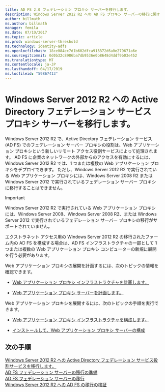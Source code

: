 ```yaml
---
title: AD FS 2.0 フェデレーション プロキシ サーバーを移行します。
description: Windows Server 2012 R2 への AD FS プロキシ サーバーの移行に関する情報を提供します。
author: billmath
ms.author: billmath
manager: femila
ms.date: 07/10/2017
ms.topic: article
ms.prod: windows-server-threshold
ms.technology: identity-adfs
ms.openlocfilehash: 18ce084ec7d1b602dfca913372d6a0e279671a6e
ms.sourcegitcommit: 0d0b32c8986ba7db9536e0b8648d4ddf9b03e452
ms.translationtype: MT
ms.contentlocale: ja-JP
ms.lasthandoff: 04/17/2019
ms.locfileid: "59867413"
---
```

# <a name="migrate-the-active-directory-federation-services-proxy-server-to-windows-server-2012-r2"></a>Windows Server 2012 R2 への Active Directory フェデレーション サービス プロキシ サーバーを移行します。

Windows Server 2012 R2 で、Active Directory フェデレーション サービス (AD FS) でのフェデレーション サーバー プロキシの役割は、Web アプリケーション プロキシという新しいリモート アクセス役割サービスによって処理されます。 AD FS に企業のネットワークの外部からのアクセスを有効にするには、Windows Server 2012 R2 では、1 つまたは複数の Web アプリケーション プロキシをデプロイできます。 ただし、Windows Server 2012 R2 で実行されている Web アプリケーション プロキシには、Windows Server 2008 R2 または Windows Server 2012 で実行されているフェデレーション サーバー プロキシに移行することはできません。  
  
> [!IMPORTANT]
>  Windows Server 2012 R2 で実行されている Web アプリケーション プロキシには、Windows Server 2008、Windows Server 2008 R2、または Windows Server 2012 で実行されているフェデレーション サーバー プロキシの移行がサポートされていません。  
  
エクストラネット アクセス用の Windows Server 2012 R2 の移行されたファーム内の AD FS を構成する場合は、AD FS インフラストラクチャの一部として 1 つまたは複数の Web アプリケーション プロキシ コンピューターの新規に展開を行う必要があります。  
  
Web アプリケーション プロキシの展開を計画するには、次のトピックの情報を確認できます。  
  
-   [Web アプリケーション プロキシ インフラストラクチャを計画します。](https://technet.microsoft.com/library/dn383648.aspx)  
  
-   [Web アプリケーション プロキシ サーバーを計画します。](https://technet.microsoft.com/library/dn383647.aspx)  
  
 Web アプリケーション プロキシを展開するには、次のトピックの手順を実行できます。  
  
-   [Web アプリケーション プロキシ インフラストラクチャを構成します。](https://technet.microsoft.com/library/dn383644.aspx)  
  
-   [インストールして、Web アプリケーション プロキシ サーバーの構成](https://technet.microsoft.com/library/dn383662.aspx)  
  
## <a name="next-steps"></a>次の手順
 [Windows Server 2012 R2 への Active Directory フェデレーション サービス役割サービスを移行します。](migrate-ad-fs-service-role-to-windows-server-r2.md)   
 [AD FS フェデレーション サーバーの移行の準備](prepare-migrate-ad-fs-server-r2.md)   
 [AD FS フェデレーション サーバーの移行](migrate-ad-fs-fed-server-r2.md)    
 [Windows Server 2012 R2 への AD FS の移行の検証](verify-ad-fs-migration.md)

